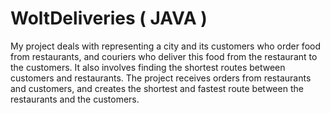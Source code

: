 # WoltDeliveries ( JAVA )
My project deals with representing a city and its customers who order food from restaurants, and couriers who deliver this food from the restaurant to the customers.
It also involves finding the shortest routes between customers and restaurants.
The project receives orders from restaurants and customers, and creates the shortest and fastest route between the restaurants and the customers. 
